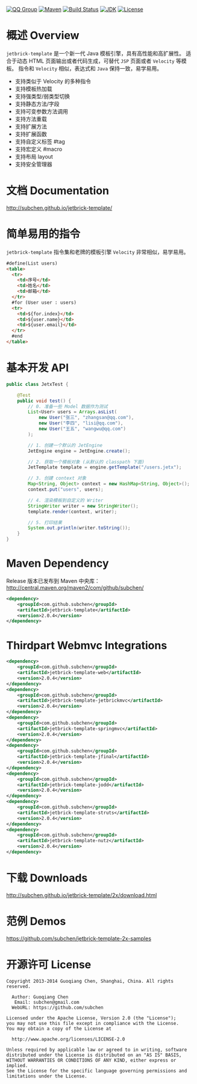 [![QQ Group](http://img.shields.io/badge/QQ-310491655-blue.svg)](http://shang.qq.com/wpa/qunwpa?idkey=c81a8f922d2b00422761558c4c547a4c4af778edcb0a70c99aadf9e33d80cb11)
[![Maven](http://img.shields.io/badge/jetbrick--template-v2.0.4-brightgreen.svg)](http://search.maven.org/#search%7Cga%7C1%7Ca%3A%22jetbrick-template%22)
[![Build Status](https://travis-ci.org/subchen/jetbrick-template-2x.svg?branch=master)](https://travis-ci.org/subchen/jetbrick-template-2x)
[![JDK](http://img.shields.io/badge/JDK-v6.0+-yellow.svg)](http://www.oracle.com/technetwork/java/javase/downloads/index.html)
[![License](http://img.shields.io/badge/License-Apache_2-red.svg)](http://www.apache.org/licenses/LICENSE-2.0)


概述 Overview
==================

`jetbrick-template` 是一个新一代 Java 模板引擎，具有高性能和高扩展性。 适合于动态 HTML 页面输出或者代码生成，可替代 `JSP` 页面或者 `Velocity` 等模板。 指令和 `Velocity` 相似，表达式和 `Java` 保持一致，易学易用。

* 支持类似于 Velocity 的多种指令
* 支持模板热加载
* 支持强类型/弱类型切换
* 支持静态方法/字段
* 支持可变参数方法调用
* 支持方法重载
* 支持扩展方法
* 支持扩展函数
* 支持自定义标签 #tag
* 支持宏定义 #macro
* 支持布局 layout
* 支持安全管理器


文档 Documentation
=========================

http://subchen.github.io/jetbrick-template/


简单易用的指令
=================

`jetbrick-template` 指令集和老牌的模板引擎 `Velocity` 非常相似，易学易用。

```html
#define(List users)
<table>
  <tr>
    <td>序号</td>
    <td>姓名</td>
    <td>邮箱</td>
  </tr>
  #for (User user : users)
  <tr>
    <td>${for.index}</td>
    <td>${user.name}</td>
    <td>${user.email}</td>
  </tr>
  #end
</table>
```

基本开发 API 
=================

```java
public class JetxTest {

    @Test
    public void test() {
        // 0. 准备一些 Model 数据作为测试
        List<User> users = Arrays.asList(
            new User("张三", "zhangsan@qq.com"),
            new User("李四", "lisi@qq.com"),
            new User("王五", "wangwu@qq.com")
        );

        // 1. 创建一个默认的 JetEngine
        JetEngine engine = JetEngine.create();

        // 2. 获取一个模板对象 (从默认的 classpath 下面)
        JetTemplate template = engine.getTemplate("/users.jetx");

        // 3. 创建 context 对象
        Map<String, Object> context = new HashMap<String, Object>();
        context.put("users", users);

        // 4. 渲染模板到自定义的 Writer
        StringWriter writer = new StringWriter();
        template.render(context, writer);

        // 5. 打印结果
        System.out.println(writer.toString());
    }
}
```

Maven Dependency
=============================

Release 版本已发布到 Maven 中央库： http://central.maven.org/maven2/com/github/subchen/

```xml
<dependency>
    <groupId>com.github.subchen</groupId>
    <artifactId>jetbrick-template</artifactId>
    <version>2.0.4</version>
</dependency>
```


Thirdpart Webmvc Integrations
====================================

```xml
<dependency>
    <groupId>com.github.subchen</groupId>
    <artifactId>jetbrick-template-web</artifactId>
    <version>2.0.4</version>
</dependency>
<dependency>
    <groupId>com.github.subchen</groupId>
    <artifactId>jetbrick-template-jetbrickmvc</artifactId>
    <version>2.0.4</version>
</dependency>
<dependency>
    <groupId>com.github.subchen</groupId>
    <artifactId>jetbrick-template-springmvc</artifactId>
    <version>2.0.4</version>
</dependency>
<dependency>
    <groupId>com.github.subchen</groupId>
    <artifactId>jetbrick-template-jfinal</artifactId>
    <version>2.0.4</version>
</dependency>
<dependency>
    <groupId>com.github.subchen</groupId>
    <artifactId>jetbrick-template-jodd</artifactId>
    <version>2.0.4</version>
</dependency>
<dependency>
    <groupId>com.github.subchen</groupId>
    <artifactId>jetbrick-template-struts</artifactId>
    <version>2.0.4</version>
</dependency>
<dependency>
    <groupId>com.github.subchen</groupId>
    <artifactId>jetbrick-template-nutz</artifactId>
    <version>2.0.4</version>
</dependency>
```


下载 Downloads
=========================

http://subchen.github.io/jetbrick-template/2x/download.html


范例 Demos
=========================

https://github.com/subchen/jetbrick-template-2x-samples



开源许可 License
===================

```
Copyright 2013-2014 Guoqiang Chen, Shanghai, China. All rights reserved.

  Author: Guoqiang Chen
   Email: subchen@gmail.com
  WebURL: https://github.com/subchen

Licensed under the Apache License, Version 2.0 (the "License");
you may not use this file except in compliance with the License.
You may obtain a copy of the License at

  http://www.apache.org/licenses/LICENSE-2.0

Unless required by applicable law or agreed to in writing, software
distributed under the License is distributed on an "AS IS" BASIS,
WITHOUT WARRANTIES OR CONDITIONS OF ANY KIND, either express or implied.
See the License for the specific language governing permissions and
limitations under the License.
```
